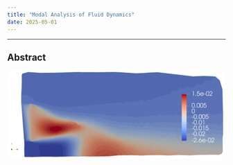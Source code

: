 ```yaml
---
title: "Modal Analysis of Fluid Dynamics"
date: 2025-05-01
---
```


---

## Abstract

![](dynamic_mode_decomposition.png)



